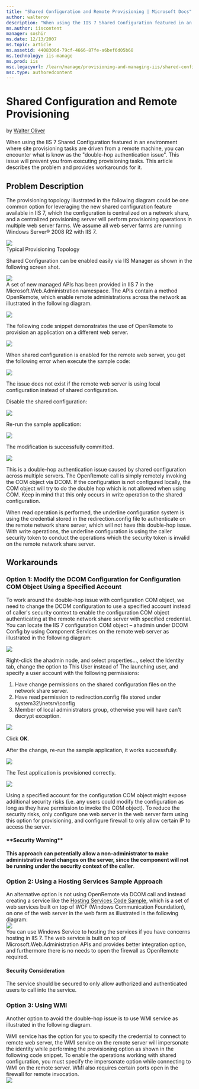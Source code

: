 ```yaml
---
title: "Shared Configuration and Remote Provisioning | Microsoft Docs"
author: walterov
description: "When using the IIS 7 Shared Configuration featured in an environment where site provisioning tasks are driven from a remote machine, you can encounter what i..."
ms.author: iiscontent
manager: soshir
ms.date: 12/13/2007
ms.topic: article
ms.assetid: 4408306d-79cf-4666-87fe-a6bef6d05b68
ms.technology: iis-manage
ms.prod: iis
msc.legacyurl: /learn/manage/provisioning-and-managing-iis/shared-configuration-and-remote-provisioning
msc.type: authoredcontent
---
```

Shared Configuration and Remote Provisioning
====================
by [Walter Oliver](https://github.com/walterov)

When using the IIS 7 Shared Configuration featured in an environment where site provisioning tasks are driven from a remote machine, you can encounter what is know as the "double-hop authentication issue". This issue will prevent you from executing provisioning tasks. This article describes the problem and provides workarounds for it.

## Problem Description

The provisioning topology illustrated in the following diagram could be one common option for leveraging the new shared configuration feature available in IIS 7, which the configuration is centralized on a network share, and a centralized provisioning server will perform provisioning operations in multiple web server farms. We assume all web server farms are running Windows Server® 2008 R2 with IIS 7.

[![](shared-configuration-and-remote-provisioning/_static/image3.jpg)](shared-configuration-and-remote-provisioning/_static/image1.jpg)  
Typical Provisioning Topology

Shared Configuration can be enabled easily via IIS Manager as shown in the following screen shot.

[![](shared-configuration-and-remote-provisioning/_static/image7.jpg)](shared-configuration-and-remote-provisioning/_static/image5.jpg)  
 A set of new managed APIs has been provided in IIS 7 in the Microsoft.Web.Administration namespace. The APIs contain a method OpenRemote, which enable remote administrations across the network as illustrated in the following diagram.

[![](shared-configuration-and-remote-provisioning/_static/image11.jpg)](shared-configuration-and-remote-provisioning/_static/image9.jpg)

The following code snippet demonstrates the use of OpenRemote to provision an application on a different web server.

[![](shared-configuration-and-remote-provisioning/_static/image15.jpg)](shared-configuration-and-remote-provisioning/_static/image13.jpg)

When shared configuration is enabled for the remote web server, you get the following error when execute the sample code:

[![](shared-configuration-and-remote-provisioning/_static/image18.jpg)](shared-configuration-and-remote-provisioning/_static/image17.jpg)

The issue does not exist if the remote web server is using local configuration instead of shared configuration.

Disable the shared configuration:

[![](shared-configuration-and-remote-provisioning/_static/image20.jpg)](shared-configuration-and-remote-provisioning/_static/image19.jpg)

Re-run the sample application:

[![](shared-configuration-and-remote-provisioning/_static/image22.jpg)](shared-configuration-and-remote-provisioning/_static/image21.jpg)

The modification is successfully committed.

[![](shared-configuration-and-remote-provisioning/_static/image24.jpg)](shared-configuration-and-remote-provisioning/_static/image23.jpg)

This is a double-hop authentication issue caused by shared configuration across multiple servers. The OpenRemote call is simply remotely invoking the COM object via DCOM. If the configuration is not configured locally, the COM object will try to do the double hop which is not allowed when using COM. Keep in mind that this only occurs in write operation to the shared configuration.

When read operation is performed, the underline configuration system is using the credential stored in the redirection.config file to authenticate on the remote network share server, which will not have this double-hop issue. With write operations, the underline configuration is using the caller security token to conduct the operations which the security token is invalid on the remote network share server.

## Workarounds

### Option 1: Modify the DCOM Configuration for Configuration COM Object Using a Specified Account

To work around the double-hop issue with configuration COM object, we need to change the DCOM configuration to use a specified account instead of caller's security context to enable the configuration COM object authenticating at the remote network share server with specified credential.  
You can locate the IIS 7 configuration COM object – ahadmin under DCOM Config by using Component Services on the remote web server as illustrated in the following diagram:

[![](shared-configuration-and-remote-provisioning/_static/image26.jpg)](shared-configuration-and-remote-provisioning/_static/image25.jpg)

Right-click the ahadmin node, and select properties…, select the Identity tab, change the option to This User instead of The launching user, and specify a user account with the following permissions:

1. Have change permissions on the shared configuration files on the network share server.
2. Have read permission to redirection.config file stored under system32\inetsrv\config
3. Member of local administrators group, otherwise you will have can't decrypt exception.

[![](shared-configuration-and-remote-provisioning/_static/image28.jpg)](shared-configuration-and-remote-provisioning/_static/image27.jpg)

Click **OK**.

After the change, re-run the sample application, it works successfully.

[![](shared-configuration-and-remote-provisioning/_static/image30.jpg)](shared-configuration-and-remote-provisioning/_static/image29.jpg)

The Test application is provisioned correctly.

[![](shared-configuration-and-remote-provisioning/_static/image32.jpg)](shared-configuration-and-remote-provisioning/_static/image31.jpg)

Using a specified account for the configuration COM object might expose additional security risks (i.e. any users could modify the configuration as long as they have permission to invoke the COM object). To reduce the security risks, only configure one web server in the web server farm using this option for provisioning, and configure firewall to only allow certain IP to access the server.

#### \*\*Security Warning\*\*

**This approach can potentially allow a non-administrator to make administrative level changes on the server, since the component will not be running under the security context of the caller**.

### Option 2: Using a Hosting Services Sample Approach

An alternative option is not using OpenRemote via DCOM call and instead creating a service like the [Hosting Services Code Sample](index.md), which is a set of web services built on top of WCF (Windows Communication Foundation), on one of the web server in the web farm as illustrated in the following diagram:  
[![](shared-configuration-and-remote-provisioning/_static/image34.jpg)](shared-configuration-and-remote-provisioning/_static/image33.jpg)  
You can use Windows Service to hosting the services if you have concerns hosting in IIS 7. The web service is built on top of Microsoft.Web.Administration APIs and provides better integration option, and furthermore there is no needs to open the firewall as OpenRemote required.

#### Security Consideration

The service should be secured to only allow authorized and authenticated users to call into the service.

### Option 3: Using WMI

Another option to avoid the double-hop issue is to use WMI service as illustrated in the following diagram.  
   
WMI service has the option for you to specify the credential to connect to remote web server, the WMI service on the remote server will impersonate the identity while performing the provisioning option as shown in the following code snippet. To enable the operations working with shared configuration, you must specify the impersonate option while connecting to WMI on the remote server. WMI also requires certain ports open in the firewall for remote invocation.  
[![](shared-configuration-and-remote-provisioning/_static/image36.jpg)](shared-configuration-and-remote-provisioning/_static/image35.jpg)